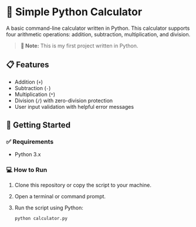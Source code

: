 # 🧮 Simple Python Calculator

A basic command-line calculator written in Python. This calculator supports four arithmetic operations: addition, subtraction, multiplication, and division.

> **📌 Note:** This is my first project written in Python.

## 📋 Features

- Addition (`+`)
- Subtraction (`-`)
- Multiplication (`*`)
- Division (`/`) with zero-division protection
- User input validation with helpful error messages

## 🚀 Getting Started

### ✅ Requirements

- Python 3.x

### 💻 How to Run

1. Clone this repository or copy the script to your machine.
2. Open a terminal or command prompt.
3. Run the script using Python:

   ```bash
   python calculator.py
